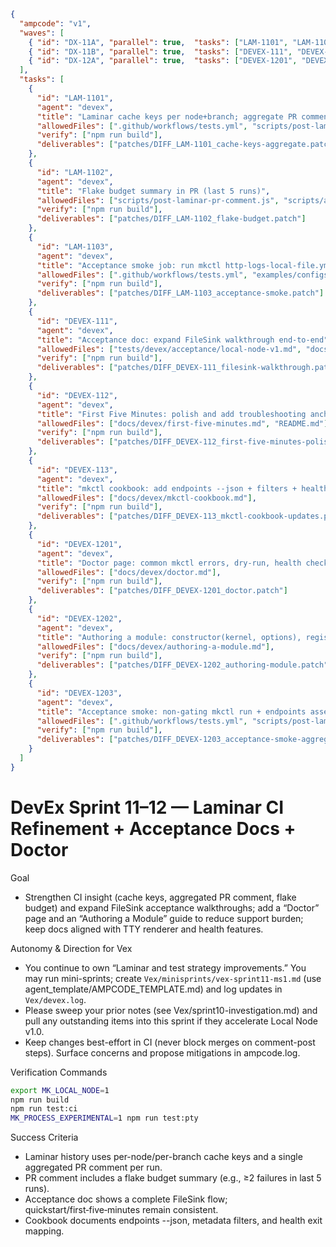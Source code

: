 ```json
{
  "ampcode": "v1",
  "waves": [
    { "id": "DX-11A", "parallel": true,  "tasks": ["LAM-1101", "LAM-1102", "LAM-1103"] },
    { "id": "DX-11B", "parallel": true,  "tasks": ["DEVEX-111", "DEVEX-112", "DEVEX-113"] },
    { "id": "DX-12A", "parallel": true,  "tasks": ["DEVEX-1201", "DEVEX-1202", "DEVEX-1203"] }
  ],
  "tasks": [
    {
      "id": "LAM-1101",
      "agent": "devex",
      "title": "Laminar cache keys per node+branch; aggregate PR comment",
      "allowedFiles": [".github/workflows/tests.yml", "scripts/post-laminar-pr-comment.js"],
      "verify": ["npm run build"],
      "deliverables": ["patches/DIFF_LAM-1101_cache-keys-aggregate.patch"]
    },
    {
      "id": "LAM-1102",
      "agent": "devex",
      "title": "Flake budget summary in PR (last 5 runs)",
      "allowedFiles": ["scripts/post-laminar-pr-comment.js", "scripts/append-laminar-history.js"],
      "verify": ["npm run build"],
      "deliverables": ["patches/DIFF_LAM-1102_flake-budget.patch"]
    },
    {
      "id": "LAM-1103",
      "agent": "devex",
      "title": "Acceptance smoke job: run mkctl http-logs-local-file.yml in CI (best-effort)",
      "allowedFiles": [".github/workflows/tests.yml", "examples/configs/http-logs-local-file.yml"],
      "verify": ["npm run build"],
      "deliverables": ["patches/DIFF_LAM-1103_acceptance-smoke.patch"]
    },
    {
      "id": "DEVEX-111",
      "agent": "devex",
      "title": "Acceptance doc: expand FileSink walkthrough end-to-end",
      "allowedFiles": ["tests/devex/acceptance/local-node-v1.md", "docs/devex/quickstart.md"],
      "verify": ["npm run build"],
      "deliverables": ["patches/DIFF_DEVEX-111_filesink-walkthrough.patch"]
    },
    {
      "id": "DEVEX-112",
      "agent": "devex",
      "title": "First Five Minutes: polish and add troubleshooting anchors",
      "allowedFiles": ["docs/devex/first-five-minutes.md", "README.md"],
      "verify": ["npm run build"],
      "deliverables": ["patches/DIFF_DEVEX-112_first-five-minutes-polish.patch"]
    },
    {
      "id": "DEVEX-113",
      "agent": "devex",
      "title": "mkctl cookbook: add endpoints --json + filters + health error mapping",
      "allowedFiles": ["docs/devex/mkctl-cookbook.md"],
      "verify": ["npm run build"],
      "deliverables": ["patches/DIFF_DEVEX-113_mkctl-cookbook-updates.patch"]
    },
    {
      "id": "DEVEX-1201",
      "agent": "devex",
      "title": "Doctor page: common mkctl errors, dry-run, health checks, file perms",
      "allowedFiles": ["docs/devex/doctor.md"],
      "verify": ["npm run build"],
      "deliverables": ["patches/DIFF_DEVEX-1201_doctor.patch"]
    },
    {
      "id": "DEVEX-1202",
      "agent": "devex",
      "title": "Authoring a module: constructor(kernel, options), registry, tests",
      "allowedFiles": ["docs/devex/authoring-a-module.md"],
      "verify": ["npm run build"],
      "deliverables": ["patches/DIFF_DEVEX-1202_authoring-module.patch"]
    },
    {
      "id": "DEVEX-1203",
      "agent": "devex",
      "title": "Acceptance smoke: non‑gating mkctl run + endpoints assert (aggregate PR comment)",
      "allowedFiles": [".github/workflows/tests.yml", "scripts/post-laminar-pr-comment.js"],
      "verify": ["npm run build"],
      "deliverables": ["patches/DIFF_DEVEX-1203_acceptance-smoke-aggregate.patch"]
    }
  ]
}
```

# DevEx Sprint 11–12 — Laminar CI Refinement + Acceptance Docs + Doctor

Goal
- Strengthen CI insight (cache keys, aggregated PR comment, flake budget) and expand FileSink acceptance walkthroughs; add a “Doctor” page and an “Authoring a Module” guide to reduce support burden; keep docs aligned with TTY renderer and health features.

Autonomy & Direction for Vex
- You continue to own “Laminar and test strategy improvements.” You may run mini-sprints; create `Vex/minisprints/vex-sprint11-ms1.md` (use agent_template/AMPCODE_TEMPLATE.md) and log updates in `Vex/devex.log`.
- Please sweep your prior notes (see Vex/sprint10-investigation.md) and pull any outstanding items into this sprint if they accelerate Local Node v1.0.
- Keep changes best-effort in CI (never block merges on comment-post steps). Surface concerns and propose mitigations in ampcode.log.

Verification Commands
```bash
export MK_LOCAL_NODE=1
npm run build
npm run test:ci
MK_PROCESS_EXPERIMENTAL=1 npm run test:pty
```

Success Criteria
- Laminar history uses per-node/per-branch cache keys and a single aggregated PR comment per run.
- PR comment includes a flake budget summary (e.g., ≥2 failures in last 5 runs).
- Acceptance doc shows a complete FileSink flow; quickstart/first‑five‑minutes remain consistent.
- Cookbook documents endpoints --json, metadata filters, and health exit mapping.
